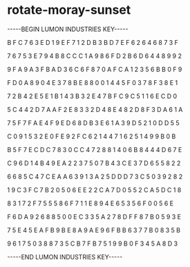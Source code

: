 # rotate-moray-sunset

-----BEGIN LUMON INDUSTRIES KEY-----

B F C 7 6 3 E D 1 9 E F 7 1 2 D B 3 B D 7 E F 6 2 6 4 6 8 7 3 F

7 6 7 5 3 E 7 9 4 B 8 C C C 1 A 9 8 6 F D 2 B 6 D 6 4 4 8 9 9 2

9 F A 9 A 3 F B A D 3 6 C 6 F 8 7 0 A F C A 1 2 3 5 6 B B 0 F 9

F D 0 A 8 9 0 4 E 3 7 8 B E 8 8 0 0 1 4 4 5 F 0 3 7 8 F 3 8 E 1

7 2 B 4 2 E 5 E 1 B 1 4 3 B 3 2 E 4 7 B F C 9 C 5 1 1 6 E C D 0

5 C 4 4 2 D 7 A A F 2 E 8 3 3 2 D 4 8 E 4 8 2 D 8 F 3 D A 6 1 A

7 5 F 7 F A E 4 F 9 E D 6 8 D B 3 E 6 1 A 3 9 D 5 2 1 0 D D 5 5

C 0 9 1 5 3 2 E 0 F E 9 2 F C 6 2 1 4 4 7 1 6 2 5 1 4 9 9 B 0 B

B 5 F 7 E C D C 7 8 3 0 C C 4 7 2 8 8 1 4 0 6 B 8 4 4 4 D 6 7 E

C 9 6 D 1 4 B 4 9 E A 2 2 3 7 5 0 7 B 4 3 C E 3 7 D 6 5 5 8 2 2

6 6 8 5 C 4 7 C E A A 6 3 9 1 3 A 2 5 D D D 7 3 C 5 0 3 9 2 8 2

1 9 C 3 F C 7 B 2 0 5 0 6 E E 2 2 C A 7 D 0 5 5 2 C A 5 D C 1 8

8 3 1 7 2 F 7 5 5 5 8 6 F 7 1 1 E 8 9 4 E 6 5 3 5 6 F 0 0 5 6 E

F 6 D A 9 2 6 8 8 5 0 0 E C 3 3 5 A 2 7 8 D F F 8 7 B 0 5 9 3 E

7 5 E 4 5 E A F B 9 B E 8 A 9 A E 9 6 F B B 6 3 7 7 B 0 8 3 5 B

9 6 1 7 5 0 3 8 8 7 3 5 C B 7 F B 7 5 1 9 9 B 0 F 3 4 5 A 8 D 3

-----END LUMON INDUSTRIES KEY-----
